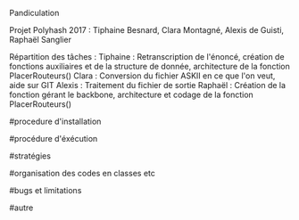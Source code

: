Pandiculation

Projet Polyhash 2017 : Tiphaine Besnard, Clara Montagné, Alexis de Guisti, Raphaël Sanglier

Répartition des tâches :
Tiphaine : Retranscription de l'énoncé, création de fonctions auxiliaires et de la structure de donnée, architecture de la fonction PlacerRouteurs()
Clara : Conversion du fichier ASKII en ce que l'on veut, aide sur GIT
Alexis : Traitement du fichier de sortie
Raphaël : Création de la fonction gérant le backbone, architecture et codage de la fonction PlacerRouteurs()

#procedure d'installation

#procédure d'éxécution

#stratégies

#organisation des codes en classes etc

#bugs et limitations

#autre